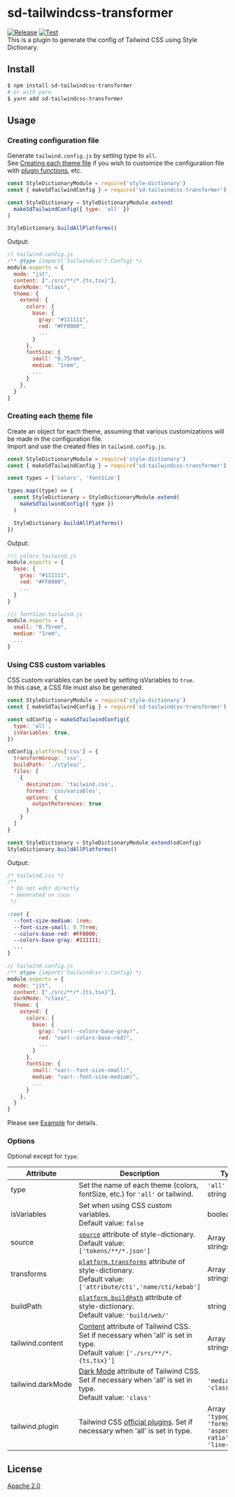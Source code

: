 # sd-tailwindcss-transformer

[![Release](https://badgen.net/github/release/nado1001/sd-tailwindcss-transformer)](https://badgen.net/github/release/nado1001/sd-tailwindcss-transformer)
[![Test](https://github.com/nado1001/sd-tailwindcss-transformer/actions/workflows/test.yml/badge.svg)](https://github.com/nado1001/sd-tailwindcss-transformer/actions/workflows/test.yml)  
This is a plugin to generate the config of Tailwind CSS using Style Dictionary.

## Install

```bash
$ npm install sd-tailwindcss-transformer
# or with yarn
$ yarn add sd-tailwindcss-transformer
```

## Usage

### Creating configuration file

Generate `tailwind.config.js` by setting type to `all`.  
See [Creating each theme file](https://github.com/nado1001/sd-tailwindcss-transformer#creating-each-theme-file) if you wish to customize the configuration file with [plugin functions](https://tailwindcss.com/docs/plugins), etc.  

```js
const StyleDictionaryModule = require('style-dictionary')
const { makeSdTailwindConfig } = require('sd-tailwindcss-transformer')

const StyleDictionary = StyleDictionaryModule.extend(
  makeSdTailwindConfig({ type: 'all' })
)

StyleDictionary.buildAllPlatforms()
```

Output:

```js
// tailwind.config.js
/** @type {import('tailwindcss').Config} */
module.exports = {
  mode: "jit",
  content: ["./src/**/*.{ts,tsx}"],
  darkMode: "class",
  theme: {
    extend: {
      colors: {
        base: {
          gray: "#111111",
          red: "#FF0000",
          ...
        }
      },
      fontSize: {
        small: "0.75rem",
        medium: "1rem",
        ...
      }
    },
  }
}
```

### Creating each [theme](https://tailwindcss.com/docs/configuration#theme) file

Create an object for each theme, assuming that various customizations will be made in the configuration file.  
Import and use the created files in `tailwind.config.js`.  

```js
const StyleDictionaryModule = require('style-dictionary')
const { makeSdTailwindConfig } = require('sd-tailwindcss-transformer')

const types = ['colors', 'fontSize']

types.map((type) => {
  const StyleDictionary = StyleDictionaryModule.extend(
    makeSdTailwindConfig({ type })
  )

  StyleDictionary.buildAllPlatforms()
})
```

Output:

```js
/// colors.tailwind.js
module.exports = {
  base: {
    gray: "#111111",
    red: "#FF0000",
    ...
  }
}
```

```js
/// fontSize.tailwind.js
module.exports = {
  small: "0.75rem",
  medium: "1rem",
  ...
}
```

### Using CSS custom variables
CSS custom variables can be used by setting isVariables to `true`.  
In this case, a CSS file must also be generated.  

```js
const StyleDictionaryModule = require('style-dictionary')
const { makeSdTailwindConfig } = require('sd-tailwindcss-transformer')

const sdConfig = makeSdTailwindConfig({
  type: 'all',
  isVariables: true,
})

sdConfig.platforms['css'] = {
  transformGroup: 'css',
  buildPath: './styles/',
  files: [
    {
      destination: 'tailwind.css',
      format: 'css/variables',
      options: {
        outputReferences: true
      }
    }
  ]
}

const StyleDictionary = StyleDictionaryModule.extend(sdConfig)
StyleDictionary.buildAllPlatforms()
```
Output:

```css
/* tailwind.css */
/**
 * Do not edit directly
 * Generated on ○○○○
 */

:root {
  --font-size-medium: 1rem;
  --font-size-small: 0.75rem;
  --colors-base-red: #FF0000;
  --colors-base-gray: #111111;
  ...
}

```

```js
// tailwind.config.js
/** @type {import('tailwindcss').Config} */
module.exports = {
  mode: "jit",
  content: ["./src/**/*.{ts,tsx}"],
  darkMode: "class",
  theme: {
    extend: {
      colors: {
        base: {
          gray: "var(--colors-base-gray)",
          red: "var(--colors-base-red)",
          ...
        }
      },
      fontSize: {
        small: "var(--font-size-small)",
        medium: "var(--font-size-medium)",
        ...
      }
    },
  }
}
```

Please see [Example](https://github.com/nado1001/sd-tailwindcss-transformer/tree/main/example) for details.

### Options
Optional except for `type`.

| Attribute         | Description                                                                                                                                                                            | Type                |
| ----------------- | -------------------------------------------------------------------------------------------------------------------------------------------------------------------------------------- | ------------------- |
| type              | Set the name of each theme (colors, fontSize, etc.) for `'all'` or tailwind.                                                                                                           | `'all'` or string   |
| isVariables       | Set when using CSS custom variables. <br>Default value: `false` | boolean  |
| source            | [`source`](https://github.com/amzn/style-dictionary/blob/main/README.md#configjson) attribute of style-dictionary.<br>Default value: ` ['tokens/**/*.json']`                           | Array of strings    |
| transforms        | [`platform.transforms`](https://github.com/amzn/style-dictionary/blob/main/README.md#configjson) attribute of style-dictionary.<br>Default value: `['attribute/cti','name/cti/kebab']` | Array of strings    |
| buildPath         | [`platform.buildPath`](https://github.com/amzn/style-dictionary/blob/main/README.md#configjson) attribute of style-dictionary.<br>Default value: `'build/web/'`                        | string              |
| tailwind.content  | [Content](https://tailwindcss.com/docs/content-configuration) attribute of Tailwind CSS. Set if necessary when 'all' is set in type. <br>Default value: `['./src/**/*.{ts,tsx}']`      | Array of strings    |
| tailwind.darkMode | [Dark Mode](https://tailwindcss.com/docs/dark-mode#toggling-dark-mode-manually) attribute of Tailwind CSS. Set if necessary when 'all' is set in type. <br>Default value: `'class'`    | `'media'` `'class'` |
| tailwind.plugin | Tailwind CSS [official plugins](https://tailwindcss.com/docs/plugins#official-plugins). Set if necessary when 'all' is set in type. | Array of `'typography'` `'forms'` `'aspect-ratio'` `'line-clamp'` |

## License

[Apache 2.0](https://github.com/nado1001/sd-tailwindcss-transformer/blob/main/license)
